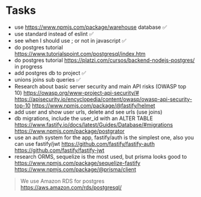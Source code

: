 # Tasks

- use <https://www.npmjs.com/package/warehouse> database ✅
- use standard instead of eslint ✅
- see when I should use ; or not in javascript ✅
- do postgres tutorial <https://www.tutorialspoint.com/postgresql/index.htm>
- do postgres tutorial <https://platzi.com/cursos/backend-nodejs-postgres/> in progress
- add postgres db to project ✅
- unions joins sub queries ✅
- Research about basic server security and main API risks (OWASP top 10)
  <https://owasp.org/www-project-api-security/#>
  <https://apisecurity.io/encyclopedia/content/owasp/owasp-api-security-top-10>
  <https://www.npmjs.com/package/@fastify/helmet>
- add user and show user urls, delete and see urls (use joins)
- db migrations, include the user_id with an ALTER TABLE
  <https://www.fastify.io/docs/latest/Guides/Database/#migrations>
  <https://www.npmjs.com/package/postgrator>
- use an auth system for the app, fastify/auth is the simplest one, also you can use fastify/jwt
  <https://github.com/fastify/fastify-auth>
  <https://github.com/fastify/fastify-jwt>
- research ORMS, sequelize is the most used, but prisma looks good to
  <https://www.npmjs.com/package/sequelize-fastify>
  <https://www.npmjs.com/package/@prisma/client>

> We use Amazon RDS for postgres <https://aws.amazon.com/rds/postgresql/>
